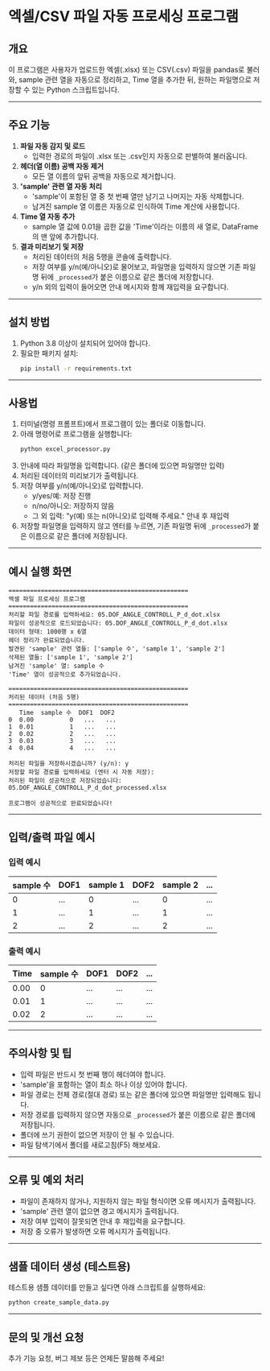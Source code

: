# 엑셀/CSV 파일 자동 프로세싱 프로그램

## 개요
이 프로그램은 사용자가 업로드한 엑셀(.xlsx) 또는 CSV(.csv) 파일을 pandas로 불러와, sample 관련 열을 자동으로 정리하고, Time 열을 추가한 뒤, 원하는 파일명으로 저장할 수 있는 Python 스크립트입니다.

---

## 주요 기능
1. **파일 자동 감지 및 로드**
   - 입력한 경로의 파일이 .xlsx 또는 .csv인지 자동으로 판별하여 불러옵니다.
2. **헤더(열 이름) 공백 자동 제거**
   - 모든 열 이름의 앞뒤 공백을 자동으로 제거합니다.
3. **'sample' 관련 열 자동 처리**
   - 'sample'이 포함된 열 중 첫 번째 열만 남기고 나머지는 자동 삭제합니다.
   - 남겨진 sample 열 이름은 자동으로 인식하여 Time 계산에 사용합니다.
4. **Time 열 자동 추가**
   - sample 열 값에 0.01을 곱한 값을 'Time'이라는 이름의 새 열로, DataFrame의 맨 앞에 추가합니다.
5. **결과 미리보기 및 저장**
   - 처리된 데이터의 처음 5행을 콘솔에 출력합니다.
   - 저장 여부를 y/n(예/아니오)로 물어보고, 파일명을 입력하지 않으면 기존 파일명 뒤에 `_processed`가 붙은 이름으로 같은 폴더에 저장합니다.
   - y/n 외의 입력이 들어오면 안내 메시지와 함께 재입력을 요구합니다.

---

## 설치 방법

1. Python 3.8 이상이 설치되어 있어야 합니다.
2. 필요한 패키지 설치:
   ```bash
   pip install -r requirements.txt
   ```

---

## 사용법

1. 터미널(명령 프롬프트)에서 프로그램이 있는 폴더로 이동합니다.
2. 아래 명령어로 프로그램을 실행합니다:
   ```bash
   python excel_processor.py
   ```
3. 안내에 따라 파일명을 입력합니다. (같은 폴더에 있으면 파일명만 입력)
4. 처리된 데이터의 미리보기가 출력됩니다.
5. 저장 여부를 y/n(예/아니오)로 입력합니다.
   - y/yes/예: 저장 진행
   - n/no/아니오: 저장하지 않음
   - 그 외 입력: "y(예) 또는 n(아니오)로 입력해 주세요." 안내 후 재입력
6. 저장할 파일명을 입력하지 않고 엔터를 누르면, 기존 파일명 뒤에 `_processed`가 붙은 이름으로 같은 폴더에 저장됩니다.

---

## 예시 실행 화면
```
==================================================
엑셀 파일 프로세싱 프로그램
==================================================
처리할 파일 경로를 입력하세요: 05.DOF_ANGLE_CONTROLL_P_d_dot.xlsx
파일이 성공적으로 로드되었습니다: 05.DOF_ANGLE_CONTROLL_P_d_dot.xlsx
데이터 형태: 1000행 x 6열
헤더 정리가 완료되었습니다.
발견된 'sample' 관련 열들: ['sample 수', 'sample 1', 'sample 2']
삭제된 열들: ['sample 1', 'sample 2']
남겨진 'sample' 열: sample 수
'Time' 열이 성공적으로 추가되었습니다.

==================================================
처리된 데이터 (처음 5행)
==================================================
   Time  sample 수  DOF1  DOF2
0  0.00          0   ...   ...
1  0.01          1   ...   ...
2  0.02          2   ...   ...
3  0.03          3   ...   ...
4  0.04          4   ...   ...

처리된 파일을 저장하시겠습니까? (y/n): y
저장할 파일 경로를 입력하세요 (엔터 시 자동 저장):
처리된 파일이 성공적으로 저장되었습니다: 05.DOF_ANGLE_CONTROLL_P_d_dot_processed.xlsx

프로그램이 성공적으로 완료되었습니다!
```

---

## 입력/출력 파일 예시

### 입력 예시
| sample 수 | DOF1 | sample 1 | DOF2 | sample 2 | ... |
|-----------|------|----------|------|----------|-----|
| 0         | ...  | 0        | ...  | 0        | ... |
| 1         | ...  | 1        | ...  | 1        | ... |
| 2         | ...  | 2        | ...  | 2        | ... |

### 출력 예시
| Time  | sample 수 | DOF1 | DOF2 | ... |
|-------|-----------|------|------|-----|
| 0.00  | 0         | ...  | ...  | ... |
| 0.01  | 1         | ...  | ...  | ... |
| 0.02  | 2         | ...  | ...  | ... |

---

## 주의사항 및 팁
- 입력 파일은 반드시 첫 번째 행이 헤더여야 합니다.
- 'sample'을 포함하는 열이 최소 하나 이상 있어야 합니다.
- 파일 경로는 전체 경로(절대 경로) 또는 같은 폴더에 있으면 파일명만 입력해도 됩니다.
- 저장 경로를 입력하지 않으면 자동으로 `_processed`가 붙은 이름으로 같은 폴더에 저장됩니다.
- 폴더에 쓰기 권한이 없으면 저장이 안 될 수 있습니다.
- 파일 탐색기에서 폴더를 새로고침(F5) 해보세요.

---

## 오류 및 예외 처리
- 파일이 존재하지 않거나, 지원하지 않는 파일 형식이면 오류 메시지가 출력됩니다.
- 'sample' 관련 열이 없으면 경고 메시지가 출력됩니다.
- 저장 여부 입력이 잘못되면 안내 후 재입력을 요구합니다.
- 저장 중 오류가 발생하면 오류 메시지가 출력됩니다.

---

## 샘플 데이터 생성 (테스트용)
테스트용 샘플 데이터를 만들고 싶다면 아래 스크립트를 실행하세요:
```bash
python create_sample_data.py
```

---

## 문의 및 개선 요청
추가 기능 요청, 버그 제보 등은 언제든 말씀해 주세요! 